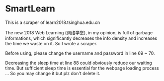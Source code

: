 # SmartLearn

This is a scraper of learn2018.tsinghua.edu.cn

The new 2018 Web Learning (网络学堂), in my opinion, is full of garbage informations, which significantly decreases the info density and increases the time we waste on it. So I wrote a scraper. 

Before using, please change the username and password in line 69 ~ 70. 

Decreasing the sleep time at line 88 could obviously reduce our waiting time. But sufficient sleep time is essential for the webpage loading process ... So you may change it but plz don't delete it. 

